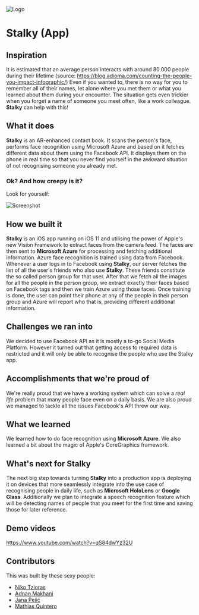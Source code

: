 ![Logo](https://github.com/mathiasquintero/stalky-app/blob/master/Stalky/Stalky/Assets.xcassets/AppIcon.appiconset/Icon-App-83.5x83.5%402x.png)

# Stalky (App)
## Inspiration
It is estimated that an average person interacts with around 80.000 people during their lifetime (source: https://blog.adioma.com/counting-the-people-you-impact-infographic/) Even if you wanted to, there is no way for you to remember all of their names, let alone where you met them or what you learned about them during your encounter. The situation gets even trickier when you forget a name of someone you meet often, like a work colleague. **Stalky** can help with this!

## What it does
**Stalky** is an AR-enhanced contact book. It scans the person's face, performs face recognition using Microsoft Azure and based on it fetches different data about them using the Facebook API. It displays them on the phone in real time so that you never find yourself in the awkward situation of not recognising someone you already met.

### Ok? And how creepy is it?

Look for yourself:

![Screenshot](https://github.com/mathiasquintero/stalky-app/blob/master/gallery.jpg)

## How we built it
**Stalky** is an iOS app running on iOS 11 and utilising the power of Apple's new Vision Framework to extract faces from the camera feed. The faces are then sent to **Microsoft Azure** for processing and fetching additional information. Azure face recognition is trained using data from Facebook. Whenever a user logs in to Facebook using **Stalky**, our server fetches the list of all the user's friends who also use **Stalky**. These friends constitute the so called person group for that user. After that we fetch all the images for all the people in the person group, we extract exactly their faces based on Facebook tags and then we train Azure using those faces. Once training is done, the user can point their phone at any of the people in their person group and Azure will report who that is, providing different additional information. 

## Challenges we ran into
We decided to use Facebook API as it is mostly a to-go Social Media Platform. However it turned out that getting access to required data is restricted and it will only be able to recognise the people who use the Stalky app. 

## Accomplishments that we're proud of
We're really proud that we have a working system which can solve a _real life_ problem that many people face even on a daily basis. We are also proud we managed to tackle all the issues Facebook's API threw our way.

## What we learned
We learned how to do face recognition using **Microsoft Azure**. We also learned a bit about the magic of Apple's CoreGraphics framework.

## What's next for Stalky
The next big step towards turning **Stalky** into a production app is deploying it on devices that more seamlessly integrate into the use case of recognising people in daily life, such as **Microsoft HoloLens** or **Google Glass**. Additionally we plan to integrate a speech recognition feature which will be detecting names of people that you meet for the first time and saving those for later reference.

## Demo videos
https://www.youtube.com/watch?v=qS84dwYz32U

## Contributors

This was built by these sexy people:

- [Niko Tzioras](https://github.com/greece57)
- [Adnan Makhani](https://github.com/makhaniadnan)
- [Jana Pejić](https://github.com/janapejic)
- [Mathias Quintero](https://github.com/mathiasquintero)
